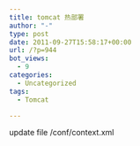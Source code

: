 ```yaml
---
title: tomcat 热部署
author: "-"
type: post
date: 2011-09-27T15:58:17+00:00
url: /?p=944
bot_views:
  - 9
categories:
  - Uncategorized
tags:
  - Tomcat

---
```

update file /conf/context.xml